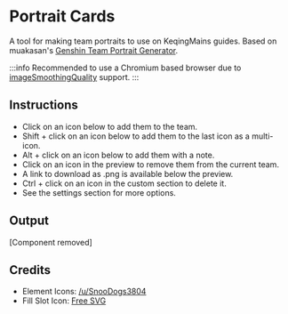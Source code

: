 # Portrait Cards

A tool for making team portraits to use on KeqingMains guides. Based on muakasan's [Genshin Team Portrait Generator](https://github.com/muakasan/genshin-portraits).

:::info
Recommended to use a Chromium based browser due to [imageSmoothingQuality](https://developer.mozilla.org/en-US/docs/Web/API/CanvasRenderingContext2D/imageSmoothingQuality#browser_compatibility) support.
:::

## Instructions

* Click on an icon below to add them to the team.
* Shift + click on an icon below to add them to the last icon as a multi-icon.
* Alt + click on an icon below to add them with a note.
* Click on an icon in the preview to remove them from the current team.
* A link to download as .png is available below the preview.
* Ctrl + click on an icon in the custom section to delete it.
* See the settings section for more options.

## Output






[Component removed]

## Credits

* Element Icons: [/u/SnooDogs3804](https://www.reddit.com/r/Genshin_Impact/comments/jk3vho/hi_i_made_some_5000x5000_transparent_element/)
* Fill Slot Icon: [Free SVG](https://freesvg.org/user-icon-picture)